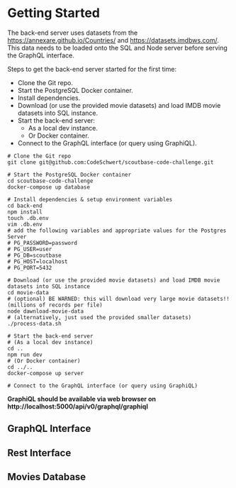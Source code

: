 # Getting Started

The back-end server uses datasets from the https://annexare.github.io/Countries/ and https://datasets.imdbws.com/. This data needs to be loaded onto the SQL and Node server before serving the GraphQL interface. 

Steps to get the back-end server started for the first time:

* Clone the Git repo.
* Start the PostgreSQL Docker container.
* Install dependencies.
* Download (or use the provided movie datasets) and load IMDB movie datasets into SQL instance.
* Start the back-end server:
  * As a local dev instance.
  * Or Docker container.
* Connect to the GraphQL interface (or query using GraphiQL).

```shell
# Clone the Git repo
git clone git@github.com:CodeSchwert/scoutbase-code-challenge.git

# Start the PostgreSQL Docker container
cd scoutbase-code-challenge
docker-compose up database

# Install dependencies & setup environment variables
cd back-end
npm install
touch .db.env
vim .db.env
# add the following variables and appropriate values for the Postgres Server
# PG_PASSWORD=password
# PG_USER=user
# PG_DB=scoutbase
# PG_HOST=localhost
# PG_PORT=5432

# Download (or use the provided movie datasets) and load IMDB movie datasets into SQL instance
cd movie-data
# (optional) BE WARNED: this will download very large movie datasets!! (millions of records per file)
node dawnload-movie-data
# (alternatively, just used the provided smaller datasets)
./process-data.sh

# Start the back-end server
# (As a local dev instance)
cd ..
npm run dev
# (Or Docker container)
cd ../..
docker-compose up server

# Connect to the GraphQL interface (or query using GraphiQL)
```

**GraphiQL should be available via web browser on http://localhost:5000/api/v0/graphql/graphiql**

## GraphQL Interface

## Rest Interface

## Movies Database